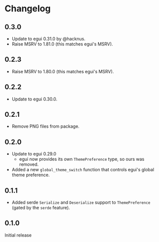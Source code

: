 # Changelog
## 0.3.0
* Update to egui 0.31.0 by @hacknus.
* Raise MSRV to 1.81.0 (this matches egui's MSRV).

## 0.2.3
* Raise MSRV to 1.80.0 (this matches egui's MSRV).

## 0.2.2
* Update to egui 0.30.0.

## 0.2.1
* Remove PNG files from package.

## 0.2.0
* Update to egui 0.29.0
  * egui now provides its own `ThemePreference` type, so ours was removed.
* Added a new `global_theme_switch` function that controls egui's global theme preference.

## 0.1.1
* Added serde `Serialize` and `Deserialize` support to `ThemePreference` (gated by the `serde` feature).

## 0.1.0
Initial release
